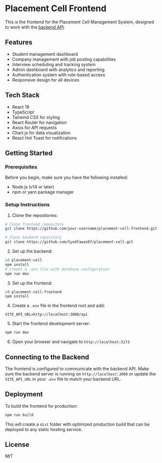 # Placement Cell Frontend

This is the frontend for the Placement Cell Management System, designed to work with the [backend API](https://github.com/Syedfawaz07/placement-cell).

## Features

- Student management dashboard
- Company management with job posting capabilities
- Interview scheduling and tracking system
- Admin dashboard with analytics and reporting
- Authentication system with role-based access
- Responsive design for all devices

## Tech Stack

- React 18
- TypeScript
- Tailwind CSS for styling
- React Router for navigation
- Axios for API requests
- Chart.js for data visualization
- React Hot Toast for notifications

## Getting Started

### Prerequisites

Before you begin, make sure you have the following installed:
- Node.js (v14 or later)
- npm or yarn package manager

### Setup Instructions

1. Clone the repositories:

```bash
# Clone frontend repository
git clone https://github.com/your-username/placement-cell-frontend.git

# Clone backend repository
git clone https://github.com/Syedfawaz07/placement-cell.git
```

2. Set up the backend:

```bash
cd placement-cell
npm install
# Create a .env file with database configuration
npm run dev
```

3. Set up the frontend:

```bash
cd placement-cell-frontend
npm install
```

4. Create a `.env` file in the frontend root and add:

```
VITE_API_URL=http://localhost:3000/api
```

5. Start the frontend development server:

```bash
npm run dev
```

6. Open your browser and navigate to `http://localhost:5173`

## Connecting to the Backend

The frontend is configured to communicate with the backend API. Make sure the backend server is running on `http://localhost:3000` or update the `VITE_API_URL` in your `.env` file to match your backend URL.

## Deployment

To build the frontend for production:

```bash
npm run build
```

This will create a `dist` folder with optimized production build that can be deployed to any static hosting service.

## License

MIT